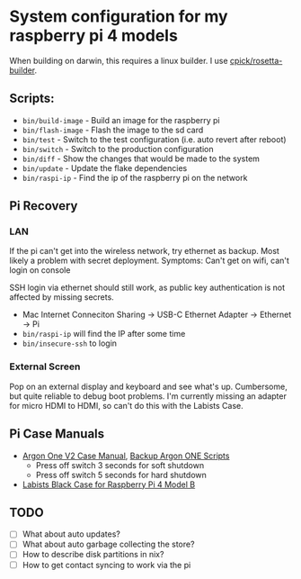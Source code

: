 # System configuration for my raspberry pi 4 models

When building on darwin, this requires a linux builder. I use [cpick/rosetta-builder](https://github.com/cpick/nix-rosetta-builder).

## Scripts:

- `bin/build-image` - Build an image for the raspberry pi
- `bin/flash-image` - Flash the image to the sd card
- `bin/test` - Switch to the test configuration (i.e. auto revert after reboot)
- `bin/switch` - Switch to the production configuration
- `bin/diff` - Show the changes that would be made to the system
- `bin/update` - Update the flake dependencies
- `bin/raspi-ip` - Find the ip of the raspberry pi on the network

## Pi Recovery

### LAN

If the pi can't get into the wireless network, try ethernet as backup. Most likely a problem with secret deployment. Symptoms: Can't get on wifi, can't login on console

SSH login via ethernet should still work, as public key authentication is not affected by missing secrets.

- Mac Internet Conneciton Sharing -> USB-C Ethernet Adapter -> Ethernet -> Pi
- `bin/raspi-ip` will find the IP after some time
- `bin/insecure-ssh` to login

### External Screen

Pop on an external display and keyboard and see what's up. Cumbersome, but quite reliable to debug boot problems. I'm currently missing an adapter for micro HDMI to HDMI, so can't do this with the Labists Case.

## Pi Case Manuals

- [Argon One V2 Case Manual](https://cdn.shopify.com/s/files/1/0556/1660/2177/files/AR1_M.2_INSTRUCTION_MANUAL_20200922.pdf?v=1646125952), [Backup Argon ONE Scripts](https://github.com/okunze/Argon40-ArgonOne-Script?tab=readme-ov-file)
  - Press off switch 3 seconds for soft shutdown
  - Press off switch 5 seconds for hard shutdown
- [Labists Black Case for Raspberry Pi 4 Model B](https://labists.com/products/raspberry-pi-4-case-kit)

## TODO

- [ ] What about auto updates?
- [ ] What about auto garbage collecting the store?
- [ ] How to describe disk partitions in nix?
- [ ] How to get contact syncing to work via the pi
